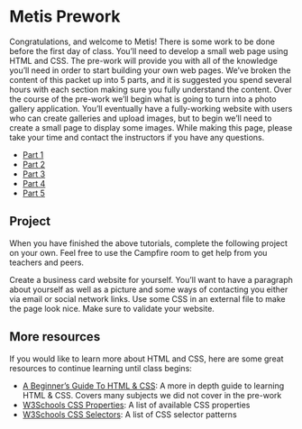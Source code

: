 # Metis Prework

Congratulations, and welcome to Metis! There is some work to be done before the
first day of class. You’ll need to develop a small web page using HTML and CSS.
The pre-work will provide you with all of the knowledge you’ll need
in order to start building your own web pages. We’ve broken the content of this
packet up into 5 parts, and it is suggested you spend several hours with each
section making sure you fully understand the content. Over the course of the
pre-work we’ll begin what is going to turn into a photo gallery application.
You’ll eventually have a fully-working website with users who can create galleries
and upload images, but to begin we’ll need to create a small page to display some
images. While making this page, please take your time and contact the instructors
if you have any questions.

* [Part 1](part_1.md)
* [Part 2](part_2.md)
* [Part 3](part_3.md)
* [Part 4](part_4.md)
* [Part 5](part_5.md)

## Project

When you have finished the above tutorials, complete the following project on
your own. Feel free to use the Campfire room to get help from you teachers and
peers.

Create a business card website for yourself. You’ll want to have a paragraph
about yourself as well as a picture and some ways of contacting you either via
email or social network links. Use some CSS in an external file to make the page
look nice. Make sure to validate your website.

## More resources

If you would like to learn more about HTML and CSS, here are some great
resources to continue learning until class begins:

* [A Beginner’s Guide To HTML & CSS][shay_howe_site]: A more in depth guide to
learning HTML & CSS. Covers many subjects we did not cover in the pre-work
* [W3Schools CSS Properties][w3schools_css_properties]: A list of available CSS
properties
* [W3Schools CSS Selectors][w3schools_css_selectors]: A list of CSS selector patterns

[shay_howe_site]: http://learn.shayhowe.com/html-css/
[w3schools_css_properties]: http://www.w3schools.com/cssref/default.asp
[w3schools_css_selectors]: http://www.w3schools.com/cssref/css_selectors.asp
